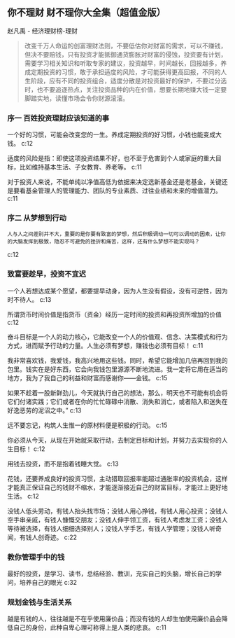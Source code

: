 ## 你不理财 财不理你大全集（超值金版）

赵凡禹  -  经济理财榜-理财

> 改变千万人命运的创富理财法则，不要低估你对财富的需求，可以不赚钱，但决不要赔钱，只有投资才能抵御通货膨胀对财富的侵蚀，投资要有计划，需要学习相关知识和听取专家的建议，投资越早，时间越长，回报越多，养成定期投资的习惯，敢于承担适度的风险，才可能获得更高回报，不同的人生阶段，应有不同的投资组合，适度分散是对投资最好的保护，不要过分选时，也不要追逐热点，关注投资品种的内在价值，想要长期地赚大钱一定要脚踏实地，读懂市场会令你财源滚滚。


### 序一 百姓投资理财应该知道的事

一个好的习惯，可能会改变您的一生。养成定期投资的好习惯，小钱也能变成大钱。 c:12

适度的风险是指：即使这项投资结果不好，也不至于危害到个人或家庭的重大目标，比如维持基本生活、子女教育、养老等。 c:11

对于投资人来说，不能单纯以净值高低为依据来决定选新基金还是老基金，关键还是要看基金管理人的管理能力、团队的专业素质、过往业绩和未来的增值潜力。 
 c:11

### 序二 从梦想到行动

    人与人之间差别并不大，重要的是你要有致富的梦想，然后积极调动一切可以调动的因素，让你的大脑发挥到极致，隐忍不可避免的挫折和痛苦，这样，还有什么梦想不能实现吗？ 
 c:12

### 致富要趁早，投资不宜迟

一个人若想达成某个愿望，都要提早动身，因为人生没有假设，没有可逆性，因为时不待人。 c:13

所谓货币时间价值是指货币（资金）经历一定时间的投资和再投资所增加的价值 c:12

奋斗目标是一个人的动力核心，它能改变一个人的价值观、信念、决策模式和行为方式，进而赋予行动的力量。人生必须有梦想，赚钱也必须有目标！ c:11

我非常喜欢钱，我爱钱，我高兴地用这些钱。同时，希望它能增加几倍再回到我的包里。钱实在是好东西，它会向我钱包里源源不断地流进。我一定将它用在适当的地方，我为了我自己的利益和财富而感谢你——金钱。 c:15

如果不趁着一股新鲜劲儿，今天就执行自己的想法，那么，明天也不可能有机会将它们付诸实践；它们或者在你的忙忙碌碌中消散、消失和消亡，或者陷入和迷失在好逸恶劳的泥沼之中。” 
 c:13

远不要忘记，构筑人生惟一的原材料便是积极的行动。 c:15

你必须从今天，从现在开始就采取行动，去制定目标和计划，并努力去实现你的人生目标！ 
 c:12

用钱去投资，而不是抱着钱睡大觉。 
 c:13

花钱，还要养成良好的投资习惯，主动猎取回报率能超过通胀率的投资机会，这样才能真正保证自己的钱财不缩水，才能逐渐接近自己的财富目标，才能过上更好地生活。 c:12

没钱人低头劳动，有钱人抬头找市场；没钱人用心挣钱，有钱人用心投资；没钱人空手串亲戚，有钱人慷慨交朋友；没钱人伸手领工资，有钱人考虑发工资；没钱人等待被选择，有钱人细细选择别人；没钱人学手艺，有钱人学管理；没钱人听奇闻，有钱人创奇迹。 c:22

### 教你管理手中的钱

最好的投资，是学习、读书，总结经验、教训，充实自己的头脑，增长自己的学问，培养自己的眼光 c:32

### 规划金钱与生活关系

越是有钱的人，往往越是不在乎使用廉价品；而没有钱的人却生怕使用廉价品会降低自己的身份，此种自卑心理可称得上是人类的悲哀。 
 c:11
